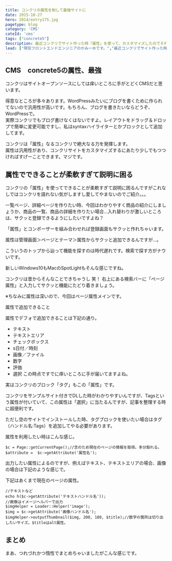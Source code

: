 ```yaml
---
title: コンクリの属性を制して最強サイトに
date: 2015-10-27
hero: 2014/entry175.jpg
pagetype: blog
category: 'CMS'
cateId: 'cms'
tags: ["concrete5"]
description: 最近コンクリでサイト作った時『属性』を使って、カスタマイズしたのでそれについてまとめました。
lead: ["現役フロントエンドエンジニアのかみーゆです。","最近コンクリでサイト作った時『属性』を使って、カスタマイズしたのでそれについてまとめました。"]
---
```

## CMS　concrete5の属性、最強
コンクリはサイトオープンソースにしては痒いところに手がとどくCMSだと思います。

得意なところが多々あります。WordPressみたいにブログを書くために作られてないので汎用性が高いです。もちろん、ブログを書きたいならどうぞ、WordPressで。<br>
実際コンクリでもブログ書けなくはないですよ。レイアウトをドラッグ＆ドロップで簡単に変更可能ですし、私はsyntaxハイライターとかブロックとして追加してます。

コンクリは「属性」なるコンクリで絶大なる力を発揮します。<br>
属性は汎用性があり、コンクリサイトをカスタマイズするにあたり少しでもつつければすげーことできます。マジです。

## 属性でできることが柔軟すぎて説明に困る
コンクリの「属性」を使ってできることが柔軟すぎて説明に困るんですがこれなしではコンクリを語れない気がしますし愛してやまないのでご紹介。。。

一覧ページ、詳細ページを作りたい時、今回はわかりやすく商品の紹介にしましょうか、商品の一覧、商品の詳細を作りたい場合…入れ替わりが激しいところは、サクッと登録できるようにしたいですよね？

「属性」とコンポーザーを組み合わせれば登録画面もサクッと作れちゃいます。

属性は管理画面＞ページとテーマ＞属性からサクッと追加できるんですが…。

こういうのトップから辿って機能を探すのは時代遅れです。検索で探す方がナウいです。

新しいWindows10もMacのSpotLightもそんな感じですね。

コンクリは昔からそんなことできちゃうし 笑！
右上にある検索バーに「ページ属性」と入力してサクッと機能にたどり着きましょう。

※ちなみに属性は深いので、今回はページ属性メインです。

属性で追加できること

属性でデフォで追加できることは下記の通り。
* テキスト
* テキストエリア
* チェックボックス
* s日付／時刻
* 画像／ファイル
* 数字
* 評価
* 選択
この時点ですでに痒いところに手が届いてますよね。

実はコンクリのブロック「タグ」もこの「属性」です。

コンクリをサンプルサイト付きでDLした時がわかりやすいんですが、Tagsという属性が付いていて、この属性は「選択」に当たるんですが、記事を整理する時に超便利です。

ただし空のサイトでインストールした時、タグブロックを使いたい場合はタグ（ハンドル名:Tags）を追加してやる必要があります。

属性を利用したい時はこんな感じ。
```
$c = Page::getCurrentPage();//念のため現在のページの情報を取得。多分取れる。
$attribute =  $c->getAttribute('属性名');
```
出力したい属性によるのですが、例えばテキスト、テキストエリアの場合、画像の場合は下記のような感じで。

下記はあくまで現在のページの属性。
```
//テキストなど
echo h($c->getAttribute('テキストハンドル名'));
//画像はイメージヘルパーで出力
$imgHelper = Loader::Helper('image');
$img = $c->getAttribute('画像ハンドル名');
$imgHelper->outputThumbnail($img, 200, 180, $title);//数字の箇所は切り出したいサイズ。$titleはalt属性。
```

## まとめ
まあ、つれづれかつ惰性でまとめちゃいましたがこんな感じです。
